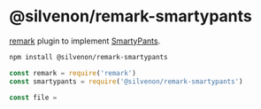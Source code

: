 # @silvenon/remark-smartypants

[remark] plugin to implement [SmartyPants].

```sh
npm install @silvenon/remark-smartypants
```

```js
const remark = require('remark')
const smartypants = require('@silvenon/remark-smartypants')

const file =
```

[remark]: https://remark.js.org
[SmartyPants]: https://daringfireball.net/projects/smartypants
